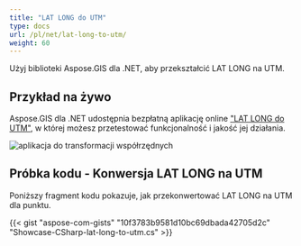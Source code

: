 ```yaml
---
title: "LAT LONG do UTM"
type: docs
url: /pl/net/lat-long-to-utm/
weight: 60
---
```


Użyj biblioteki Aspose.GIS dla .NET, aby przekształcić LAT LONG na UTM.

## **Przykład na żywo**

Aspose.GIS dla .NET udostępnia bezpłatną aplikację online ["LAT LONG do UTM"](https://products.aspose.app/gis/transformation/lat-long-to-utm), w której możesz przetestować funkcjonalność i jakość jej działania.

![aplikacja do transformacji współrzędnych](transform-coordinates.png)

## **Próbka kodu - Konwersja LAT LONG na UTM**

Poniższy fragment kodu pokazuje, jak przekonwertować LAT LONG na UTM dla punktu.

{{< gist "aspose-com-gists" "10f3783b9581d10bc69dbada42705d2c" "Showcase-CSharp-lat-long-to-utm.cs" >}}
